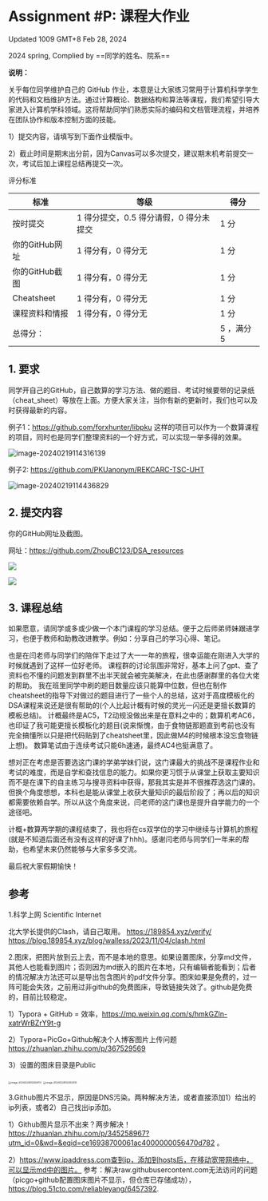 # Assignment #P: 课程大作业

Updated 1009 GMT+8 Feb 28, 2024

2024 spring, Complied by ==同学的姓名、院系==



**说明：**

关乎每位同学维护自己的 GitHub 作业，本意是让大家练习常用于计算机科学学生的代码和文档维护方法。通过计算概论、数据结构和算法等课程，我们希望引导大家进入计算机学科领域。这将帮助同学们熟悉实际的编码和文档管理流程，并培养在团队协作和版本控制方面的技能。

1）提交内容，请填写到下面作业模版中。

2）截止时间是期末出分前，因为Canvas可以多次提交，建议期末机考前提交一次，考试后加上课程总结再提交一次。



评分标准

| 标准           | 等级                                   | 得分       |
| -------------- | -------------------------------------- | ---------- |
| 按时提交       | 1 得分提交，0.5 得分请假，0 得分未提交 | 1 分       |
| 你的GitHub网址 | 1 得分有，0 得分无                     | 1 分       |
| 你的GitHub截图 | 1 得分有，0 得分无                     | 1 分       |
| Cheatsheet     | 1 得分有，0 得分无                     | 1 分       |
| 课程资料和情报 | 1 得分有，0 得分无                     | 1 分       |
| 总得分：       |                                        | 5 ，满分 5 |





## 1. 要求

同学开自己的GitHub，自己数算的学习方法、做的题目、考试时候要带的记录纸（cheat_sheet）等放在上面。方便大家关注，当你有新的更新时，我们也可以及时获得最新的内容。

例子1：https://github.com/forxhunter/libpku 这样的项目可以作为一个数算课程的项目，同时也是同学们整理资料的一个好方式，可以实现一举多得的效果。



![image-20240219114316139](https://raw.githubusercontent.com/GMyhf/img/main/img/image-20240219114316139.png)





例子2: https://github.com/PKUanonym/REKCARC-TSC-UHT

![image-20240219114436829](https://raw.githubusercontent.com/GMyhf/img/main/img/image-20240219114436829.png)



## 2. 提交内容

你的GitHub网址及截图。

网址：https://github.com/ZhouBC123/DSA_resources

![](.assignmentP_images/103629.png)

![](.assignmentP_images/103642.png)

## 3. 课程总结

如果愿意，请同学或多或少做一个本门课程的学习总结。便于之后师弟师妹跟进学习，也便于教师和助教改进教学。例如：分享自己的学习心得、笔记。

也是在闫老师与同学们的陪伴下走过了大一一年的旅程，很幸运能在刚进入大学的时候就遇到了这样一位好老师。
课程群的讨论氛围非常好，基本上问了gpt、查了资料也不懂的问题发到群里不出半天就会被完美解决，在此也感谢群里的各位大佬的帮助。
我在班里同学中刷的题目数量应该只能算中位数，但也在制作cheatsheet的指导下对做过的题目进行了一些个人的总结，这对于高度模板化的DSA课程来说还是很有帮助的(个人比起计概有时候的灵光一闪还是更擅长数算的模板总结)。
计概最终是AC5，T2动规没做出来是在意料之中的；数算机考AC6，也印证了我可能更擅长模板化的题目(说来惭愧，由于食物链那题直到考前也没有完全搞懂所以只是把代码贴到了cheatsheet里，因此做M4的时候根本没忘食物链上想)。
数算笔试由于连续考试只能6h速通，最终AC4也挺满意了。

想对正在考虑是否要选这门课的学弟学妹们说，这门课最大的挑战不是课程作业和考试的难度，而是自学和查找信息的能力。如果你更习惯于从课堂上获取主要知识而不是在课下的自主练习与搜寻资料中获得，那我其实是并不很推荐选这门课的。
但换个角度想想，本科也是能从课堂上收获大量知识的最后阶段了；再以后的知识都需要依赖自学。所以从这个角度来说，闫老师的这门课也是提升自学能力的一个途径吧。

计概+数算两学期的课程结束了，我也将在cs双学位的学习中继续与计算机的旅程(就是不知道后面还有没有这样的好课了hhh)。感谢闫老师与同学们一年来的帮助，也希望未来仍然能够与大家多多交流。

最后祝大家假期愉快！

## 参考

1.科学上网 Scientific Internet

北大学长提供的Clash，请自己取用。
https://189854.xyz/verify/
https://blog.189854.xyz/blog/walless/2023/11/04/clash.html



2.图床，把图片放到云上去，而不是本地的意思。如果设置图床，分享md文件，其他人也能看到图片；否则因为md嵌入的图片在本地，只有编辑者能看到；后者的情况解决方法还可以是导出包含图片的pdf文件分享。图床如果是免费的，过一阵可能会失效，之前用过非github的免费图床，导致链接失效了。github是免费的，目前比较稳定。

1）Typora + GitHub = 效率，https://mp.weixin.qq.com/s/hmkGZln-xatrWrBZrY9t-g

2）Typora+PicGo+Github解决个人博客图片上传问题 https://zhuanlan.zhihu.com/p/367529569

3）设置的图床目录是Public

<img src="https://raw.githubusercontent.com/GMyhf/img/main/img/image-20240228102834113.png" alt="image-20240228102834113" style="zoom:33%;" />



<img src="https://raw.githubusercontent.com/GMyhf/img/main/img/image-20240228102902018.png" alt="image-20240228102902018" style="zoom:33%;" />





3.Github图片不显示，原因是DNS污染。两种解决方法，或者直接添加1）给出的ip列表，或者2）自己找出ip添加。

1）Github图片显示不出来？两步解决！ https://zhuanlan.zhihu.com/p/345258967?utm_id=0&wd=&eqid=ce16938700061ac4000000056470d782 。

2）https://www.ipaddress.com查到ip，添加到hosts后，在移动宽带网络中，可以显示md中的图片。 参考：解决raw.githubusercontent.com无法访问的问题（picgo+github配置图床图片不显示，但仓库已存储成功），https://blog.51cto.com/reliableyang/6457392.  



